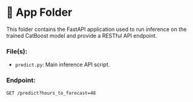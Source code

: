 # 📁 App Folder

This folder contains the FastAPI application used to run inference on the trained CatBoost model and provide a RESTful API endpoint.

### File(s):
- `predict.py`: Main inference API script.

### Endpoint:
```http
GET /predict?hours_to_forecast=48
